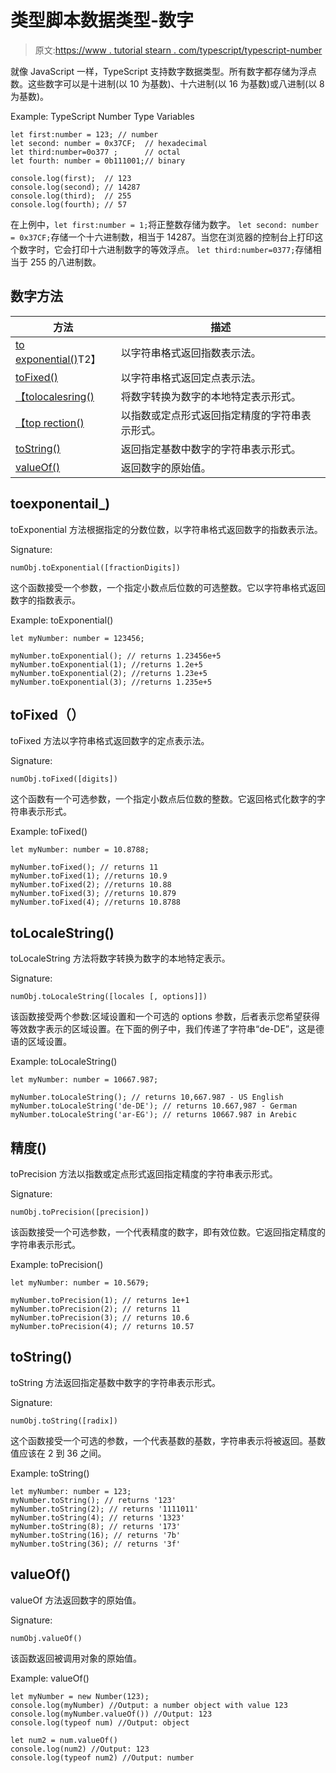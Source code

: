 # 类型脚本数据类型-数字

> 原文:[https://www . tutorial stearn . com/typescript/typescript-number](https://www.tutorialsteacher.com/typescript/typescript-number)

就像 JavaScript 一样，TypeScript 支持数字数据类型。所有数字都存储为浮点数。这些数字可以是十进制(以 10 为基数)、十六进制(以 16 为基数)或八进制(以 8 为基数)。

Example: TypeScript Number Type Variables 

```
let first:number = 123; // number 
let second: number = 0x37CF;  // hexadecimal
let third:number=0o377 ;      // octal
let fourth: number = 0b111001;// binary  

console.log(first);  // 123 
console.log(second); // 14287
console.log(third);  // 255
console.log(fourth); // 57 
```

在上例中，`let first:number = 1;`将正整数存储为数字。 `let second: number = 0x37CF;`存储一个十六进制数，相当于 14287。当您在浏览器的控制台上打印这个数字时，它会打印十六进制数字的等效浮点。 `let third:number=0377;`存储相当于 255 的八进制数。

## 数字方法

| 方法 | 描述 |
| --- | --- |
| [to exponential()](#toexponential)T2】 | 以字符串格式返回指数表示法。 |
| [toFixed()](#tofixed) | 以字符串格式返回定点表示法。 |
| [【tolocalesring()](#tolocalestring) | 将数字转换为数字的本地特定表示形式。 |
| [【top rection()](#toprecision) | 以指数或定点形式返回指定精度的字符串表示形式。 |
| [toString()](#tostring) | 返回指定基数中数字的字符串表示形式。 |
| [valueOf()](#valueof) | 返回数字的原始值。 |

## toexponentail_)

toExponential 方法根据指定的分数位数，以字符串格式返回数字的指数表示法。

Signature:

```
numObj.toExponential([fractionDigits])

```

这个函数接受一个参数，一个指定小数点后位数的可选整数。它以字符串格式返回数字的指数表示。

Example: toExponential() 

```
let myNumber: number = 123456;

myNumber.toExponential(); // returns 1.23456e+5
myNumber.toExponential(1); //returns 1.2e+5
myNumber.toExponential(2); //returns 1.23e+5
myNumber.toExponential(3); //returns 1.235e+5 
```

## toFixed（）

toFixed 方法以字符串格式返回数字的定点表示法。

Signature:

```
numObj.toFixed([digits])

```

这个函数有一个可选参数，一个指定小数点后位数的整数。它返回格式化数字的字符串表示形式。

Example: toFixed() 

```
let myNumber: number = 10.8788;

myNumber.toFixed(); // returns 11
myNumber.toFixed(1); //returns 10.9
myNumber.toFixed(2); //returns 10.88
myNumber.toFixed(3); //returns 10.879
myNumber.toFixed(4); //returns 10.8788 
```

## toLocaleString()

toLocaleString 方法将数字转换为数字的本地特定表示。

Signature:

```
numObj.toLocaleString([locales [, options]])

```

该函数接受两个参数:区域设置和一个可选的 options 参数，后者表示您希望获得等效数字表示的区域设置。在下面的例子中，我们传递了字符串“de-DE”，这是德语的区域设置。

Example: toLocaleString() 

```
let myNumber: number = 10667.987;

myNumber.toLocaleString(); // returns 10,667.987 - US English
myNumber.toLocaleString('de-DE'); // returns 10.667,987 - German
myNumber.toLocaleString('ar-EG'); // returns 10667.987 in Arebic 
```

## 精度()

toPrecision 方法以指数或定点形式返回指定精度的字符串表示形式。

Signature:

```
numObj.toPrecision([precision])

```

该函数接受一个可选参数，一个代表精度的数字，即有效位数。它返回指定精度的字符串表示形式。

Example: toPrecision() 

```
let myNumber: number = 10.5679;

myNumber.toPrecision(1); // returns 1e+1
myNumber.toPrecision(2); // returns 11
myNumber.toPrecision(3); // returns 10.6
myNumber.toPrecision(4); // returns 10.57 
```

## toString()

toString 方法返回指定基数中数字的字符串表示形式。

Signature:

```
numObj.toString([radix])
```

这个函数接受一个可选的参数，一个代表基数的基数，字符串表示将被返回。基数值应该在 2 到 36 之间。

Example: toString() 

```
let myNumber: number = 123;
myNumber.toString(); // returns '123'
myNumber.toString(2); // returns '1111011'
myNumber.toString(4); // returns '1323'
myNumber.toString(8); // returns '173'
myNumber.toString(16); // returns '7b'
myNumber.toString(36); // returns '3f' 
```

## valueOf()

valueOf 方法返回数字的原始值。

Signature:

```
numObj.valueOf()
```

该函数返回被调用对象的原始值。

Example: valueOf() 

```
let myNumber = new Number(123);
console.log(myNumber) //Output: a number object with value 123
console.log(myNumber.valueOf()) //Output: 123
console.log(typeof num) //Output: object

let num2 = num.valueOf() 
console.log(num2) //Output: 123
console.log(typeof num2) //Output: number 
```

